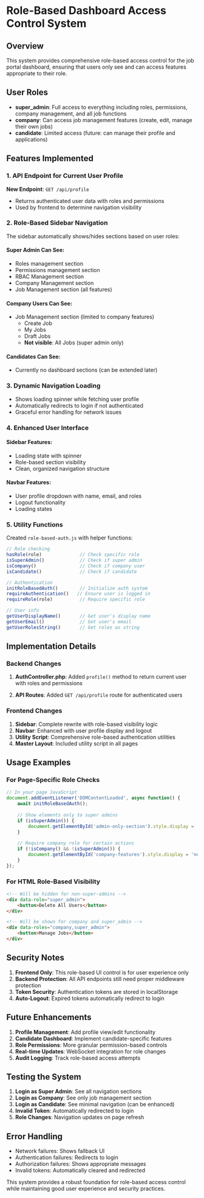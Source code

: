 # Role-Based Dashboard Access Control System

## Overview

This system provides comprehensive role-based access control for the job portal dashboard, ensuring that users only see and can access features appropriate to their role.

## User Roles

- **super_admin**: Full access to everything including roles, permissions, company management, and all job functions
- **company**: Can access job management features (create, edit, manage their own jobs)
- **candidate**: Limited access (future: can manage their profile and applications)

## Features Implemented

### 1. API Endpoint for Current User Profile

**New Endpoint**: `GET /api/profile`
- Returns authenticated user data with roles and permissions
- Used by frontend to determine navigation visibility

### 2. Role-Based Sidebar Navigation

The sidebar automatically shows/hides sections based on user roles:

#### Super Admin Can See:
- Roles management section
- Permissions management section  
- RBAC Management section
- Company Management section
- Job Management section (all features)

#### Company Users Can See:
- Job Management section (limited to company features)
  - Create Job
  - My Jobs  
  - Draft Jobs
  - **Not visible**: All Jobs (super admin only)

#### Candidates Can See:
- Currently no dashboard sections (can be extended later)

### 3. Dynamic Navigation Loading

- Shows loading spinner while fetching user profile
- Automatically redirects to login if not authenticated
- Graceful error handling for network issues

### 4. Enhanced User Interface

#### Sidebar Features:
- Loading state with spinner
- Role-based section visibility
- Clean, organized navigation structure

#### Navbar Features:
- User profile dropdown with name, email, and roles
- Logout functionality
- Loading states

### 5. Utility Functions

Created `role-based-auth.js` with helper functions:

```javascript
// Role checking
hasRole(role)              // Check specific role
isSuperAdmin()             // Check if super admin
isCompany()                // Check if company user
isCandidate()              // Check if candidate

// Authentication
initRoleBasedAuth()        // Initialize auth system
requireAuthentication()   // Ensure user is logged in
requireRole(role)          // Require specific role

// User info
getUserDisplayName()       // Get user's display name
getUserEmail()             // Get user's email
getUserRolesString()       // Get roles as string
```

## Implementation Details

### Backend Changes

1. **AuthController.php**: Added `profile()` method to return current user with roles and permissions

2. **API Routes**: Added `GET /api/profile` route for authenticated users

### Frontend Changes

1. **Sidebar**: Complete rewrite with role-based visibility logic
2. **Navbar**: Enhanced with user profile display and logout
3. **Utility Script**: Comprehensive role-based authentication utilities
4. **Master Layout**: Included utility script in all pages

## Usage Examples

### For Page-Specific Role Checks

```javascript
// In your page JavaScript
document.addEventListener('DOMContentLoaded', async function() {
    await initRoleBasedAuth();
    
    // Show elements only to super admins
    if (isSuperAdmin()) {
        document.getElementById('admin-only-section').style.display = 'block';
    }
    
    // Require company role for certain actions
    if (!isCompany() && !isSuperAdmin()) {
        document.getElementById('company-features').style.display = 'none';
    }
});
```

### For HTML Role-Based Visibility

```html
<!-- Will be hidden for non-super-admins -->
<div data-role="super_admin">
    <button>Delete All Users</button>
</div>

<!-- Will be shown for company and super_admin -->
<div data-roles="company,super_admin">
    <button>Manage Jobs</button>
</div>
```

## Security Notes

1. **Frontend Only**: This role-based UI control is for user experience only
2. **Backend Protection**: All API endpoints still need proper middleware protection
3. **Token Security**: Authentication tokens are stored in localStorage
4. **Auto-Logout**: Expired tokens automatically redirect to login

## Future Enhancements

1. **Profile Management**: Add profile view/edit functionality
2. **Candidate Dashboard**: Implement candidate-specific features
3. **Role Permissions**: More granular permission-based controls
4. **Real-time Updates**: WebSocket integration for role changes
5. **Audit Logging**: Track role-based access attempts

## Testing the System

1. **Login as Super Admin**: See all navigation sections
2. **Login as Company**: See only job management section
3. **Login as Candidate**: See minimal navigation (can be enhanced)
4. **Invalid Token**: Automatically redirected to login
5. **Role Changes**: Navigation updates on page refresh

## Error Handling

- Network failures: Shows fallback UI
- Authentication failures: Redirects to login
- Authorization failures: Shows appropriate messages
- Invalid tokens: Automatically cleared and redirected

This system provides a robust foundation for role-based access control while maintaining good user experience and security practices.